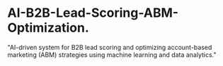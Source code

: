 # AI-B2B-Lead-Scoring-ABM-Optimization.
"AI-driven system for B2B lead scoring and optimizing account-based marketing (ABM) strategies using machine learning and data analytics."
